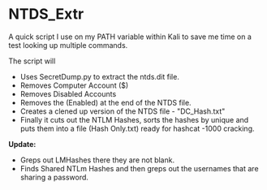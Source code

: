 # NTDS_Extr

A quick script I use on my PATH variable within Kali to save me time on a test looking up multiple commands.

The script will
 - Uses SecretDump.py to extract the ntds.dit file.
 - Removes Computer Account ($)
 - Removes Disabled Accounts
 - Removes the (Enabled) at the end of the NTDS file.
 - Creates a clened up version of the NTDS file - "DC_Hash.txt"
 - Finally it cuts out the NTLM Hashes, sorts the hashes by unique and puts them into a file (Hash Only.txt) ready for hashcat -1000 cracking.


**Update:**

* Greps out LMHashes there they are not blank.
* Finds Shared NTLm Hashes and then greps out the usernames that are sharing a password.
